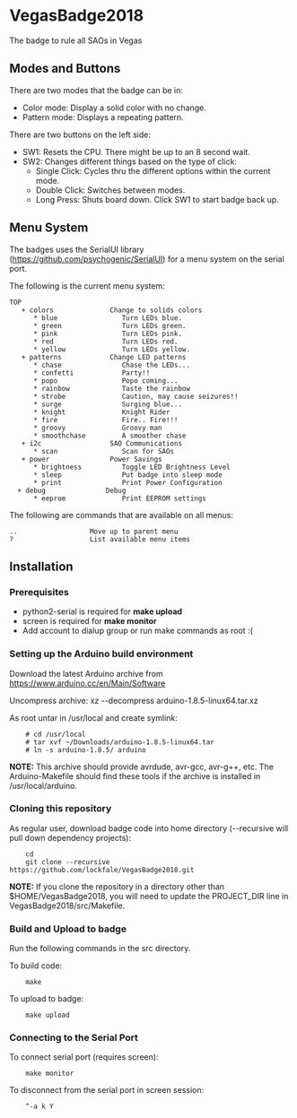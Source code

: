 # VegasBadge2018
The badge to rule all SAOs in Vegas

## Modes and Buttons

There are two modes that the badge can be in:

* Color mode: Display a solid color with no change.
* Pattern mode: Displays a repeating pattern.

There are two buttons on the left side:

* SW1: Resets the CPU. There might be up to an 8 second wait.
* SW2: Changes different things based on the type of click:
  * Single Click: Cycles thru the different options within the current mode.
  * Double Click: Switches between modes.
  * Long Press: Shuts board down. Click SW1 to start badge back up.


## Menu System

The badges uses the SerialUI library (https://github.com/psychogenic/SerialUI)
for a menu system on the serial port.

The following is the current menu system:

```
TOP
   + colors              Change to solids colors
      * blue                Turn LEDs blue.
      * green               Turn LEDs green.
      * pink                Turn LEDs pink.
      * red                 Turn LEDs red.
      * yellow              Turn LEDs yellow.
   + patterns            Change LED patterns
      * chase               Chase the LEDs...
      * confetti            Party!!
      * popo                Popo coming...
      * rainbow             Taste the rainbow
      * strobe              Caution, may cause seizures!!
      * surge               Surging blue...
      * knight              Knight Rider
      * fire                Fire.. Fire!!!
      * groovy              Groovy man
      * smoothchase         A smoother chase
   + i2c                 SAO Communications
      * scan                Scan for SAOs
   + power               Power Savings
      * brightness          Toggle LED Brightness Level
      * sleep               Put badge into sleep mode
      * print               Print Power Configuration
  + debug               Debug
      * eeprom              Print EEPROM settings
```

The following are commands that are available on all menus:
```
..                  Move up to parent menu
?                   List available menu items
```

## Installation

### Prerequisites
  * python2-serial is required for **make upload**
  * screen is required for **make monitor**
  * Add account to dialup group or run make commands as root :(

### Setting up the Arduino build environment

Download the latest Arduino archive from https://www.arduino.cc/en/Main/Software

Uncompress archive: xz --decompress arduino-1.8.5-linux64.tar.xz

As root untar in /usr/local and create symlink:
```
    # cd /usr/local
    # tar xvf ~/Downloads/arduino-1.8.5-linux64.tar
    # ln -s arduino-1.8.5/ arduino
```

**NOTE:** This archive should provide avrdude, avr-gcc, avr-g++, etc. The Arduino-Makefile should find these tools if the archive is installed in /usr/local/arduino.
### Cloning this repository

As regular user, download badge code into home directory (--recursive will pull down dependency projects):
```
    cd
    git clone --recursive https://github.com/lockfale/VegasBadge2018.git
```

**NOTE:** If you clone the repository in a directory other than $HOME/VegasBadge2018, you will need to update the PROJECT_DIR line in VegasBadge2018/src/Makefile.

### Build and Upload to badge

Run the following commands in the src directory.

To build code:
```
    make
```

To upload to badge:
```
    make upload
```

### Connecting to the Serial Port

To connect serial port (requires screen):
```
    make monitor
```

To disconnect from the serial port in screen session:
```
    ^-a k Y
```


